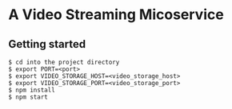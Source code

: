 # A Video Streaming Micoservice
## Getting started
```
$ cd into the project directory
$ export PORT=<port>
$ export VIDEO_STORAGE_HOST=<video_storage_host>
$ export VIDEO_STORAGE_PORT=<video_storage_port>
$ npm install
$ npm start
```